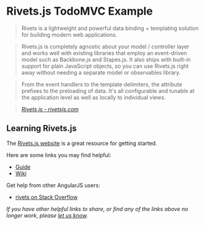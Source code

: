 # Rivets.js TodoMVC Example

> Rivets is a lightweight and powerful data binding + templating solution for building modern web applications.

> Rivets.js is completely agnostic about your model / controller layer and works well with existing libraries that employ an event-driven model such as Backbone.js and Stapes.js. It also ships with built-in support for plain JavaScript objects, so you can use Rivets.js right away without needing a separate model or observables library.

> From the event handlers to the template delimiters, the attribute prefixes to the preloading of data. It's all configurable and tunable at the application level as well as locally to individual views.


> _[Rivets.js - rivetsjs.com](http://rivetsjs.com)_


## Learning Rivets.js
The [Rivets.js website](http://rivetsjs.com) is a great resource for getting started.

Here are some links you may find helpful:

* [Guide](http://rivetsjs.com/docs/guide/)
* [Wiki](https://github.com/mikeric/rivets/wiki)

Get help from other AngularJS users:

* [rivets on Stack Overflow](http://stackoverflow.com/questions/tagged/rivets.js)

_If you have other helpful links to share, or find any of the links above no longer work, please [let us know](https://github.com/tastejs/todomvc/issues)._ 